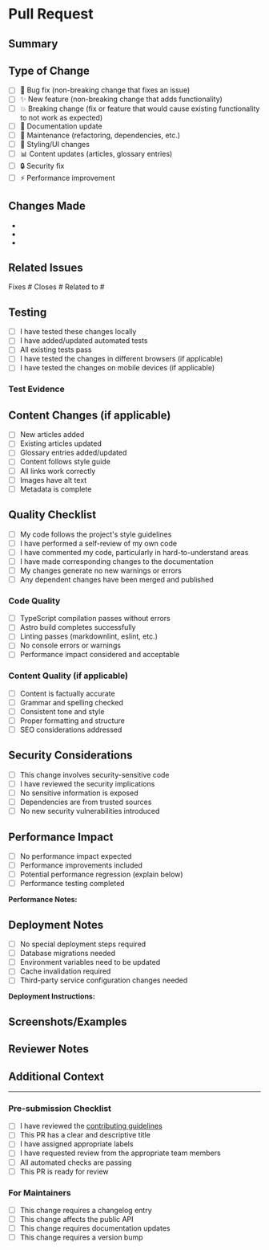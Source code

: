 # Pull Request

## Summary
<!-- Provide a brief summary of the changes -->


## Type of Change
<!-- Mark the relevant option with an "x" -->
- [ ] 🐛 Bug fix (non-breaking change that fixes an issue)
- [ ] ✨ New feature (non-breaking change that adds functionality)
- [ ] 💥 Breaking change (fix or feature that would cause existing functionality to not work as expected)
- [ ] 📝 Documentation update
- [ ] 🔧 Maintenance (refactoring, dependencies, etc.)
- [ ] 🎨 Styling/UI changes
- [ ] 📊 Content updates (articles, glossary entries)
- [ ] 🔒 Security fix
- [ ] ⚡ Performance improvement

## Changes Made
<!-- Describe the changes in detail -->
- 
- 
- 

## Related Issues
<!-- Link any related issues -->
Fixes #
Closes #
Related to #

## Testing
<!-- Describe how you tested your changes -->
- [ ] I have tested these changes locally
- [ ] I have added/updated automated tests
- [ ] All existing tests pass
- [ ] I have tested the changes in different browsers (if applicable)
- [ ] I have tested the changes on mobile devices (if applicable)

### Test Evidence
<!-- Include screenshots, test results, or other evidence -->


## Content Changes (if applicable)
<!-- For content updates, please describe -->
- [ ] New articles added
- [ ] Existing articles updated
- [ ] Glossary entries added/updated
- [ ] Content follows style guide
- [ ] All links work correctly
- [ ] Images have alt text
- [ ] Metadata is complete

## Quality Checklist
<!-- Ensure all items are checked before requesting review -->
- [ ] My code follows the project's style guidelines
- [ ] I have performed a self-review of my own code
- [ ] I have commented my code, particularly in hard-to-understand areas
- [ ] I have made corresponding changes to the documentation
- [ ] My changes generate no new warnings or errors
- [ ] Any dependent changes have been merged and published

### Code Quality
- [ ] TypeScript compilation passes without errors
- [ ] Astro build completes successfully
- [ ] Linting passes (markdownlint, eslint, etc.)
- [ ] No console errors or warnings
- [ ] Performance impact considered and acceptable

### Content Quality (if applicable)
- [ ] Content is factually accurate
- [ ] Grammar and spelling checked
- [ ] Consistent tone and style
- [ ] Proper formatting and structure
- [ ] SEO considerations addressed

## Security Considerations
<!-- Mark any that apply -->
- [ ] This change involves security-sensitive code
- [ ] I have reviewed the security implications
- [ ] No sensitive information is exposed
- [ ] Dependencies are from trusted sources
- [ ] No new security vulnerabilities introduced

## Performance Impact
<!-- Describe any performance implications -->
- [ ] No performance impact expected
- [ ] Performance improvements included
- [ ] Potential performance regression (explain below)
- [ ] Performance testing completed

**Performance Notes:**


## Deployment Notes
<!-- Any special deployment considerations -->
- [ ] No special deployment steps required
- [ ] Database migrations needed
- [ ] Environment variables need to be updated
- [ ] Cache invalidation required
- [ ] Third-party service configuration changes needed

**Deployment Instructions:**


## Screenshots/Examples
<!-- Include relevant screenshots or examples -->


## Reviewer Notes
<!-- Any specific areas you'd like reviewers to focus on -->


## Additional Context
<!-- Any other context or information relevant to this PR -->


---

### Pre-submission Checklist
<!-- Final check before submitting -->
- [ ] I have reviewed the [contributing guidelines](../CONTRIBUTING.md)
- [ ] This PR has a clear and descriptive title
- [ ] I have assigned appropriate labels
- [ ] I have requested review from the appropriate team members
- [ ] All automated checks are passing
- [ ] This PR is ready for review

### For Maintainers
<!-- Only for project maintainers -->
- [ ] This change requires a changelog entry
- [ ] This change affects the public API
- [ ] This change requires documentation updates
- [ ] This change requires a version bump